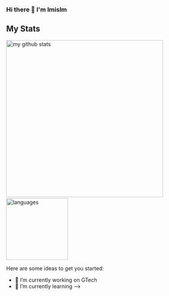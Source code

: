 ### Hi there 👋 I'm lmislm


## My Stats

<div align="left">
    <p align="left">
        <img src="https://github-readme-stats.vercel.app/api?username=lmislm&count_private=true&show_icons=true&theme=gruvbox" alt="my github stats" width="420"/>&nbsp;<img src="https://github-readme-stats.vercel.app/api/top-langs/?username=lmislm&count_private=true&show_icons=true&layout=compact&theme=gruvbox" alt="languages" height="165">
    </p>
</div>

Here are some ideas to get you started:

- 🔭 I’m currently working on GTech
- 🌱 I’m currently learning
-->
